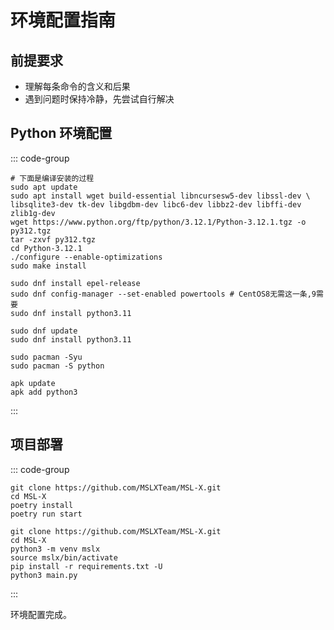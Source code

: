 # 环境配置指南

## 前提要求

- 理解每条命令的含义和后果
- 遇到问题时保持冷静，先尝试自行解决

## Python 环境配置

::: code-group
```shell [debian]
# 下面是编译安装的过程
sudo apt update
sudo apt install wget build-essential libncursesw5-dev libssl-dev \
libsqlite3-dev tk-dev libgdbm-dev libc6-dev libbz2-dev libffi-dev zlib1g-dev  
wget https://www.python.org/ftp/python/3.12.1/Python-3.12.1.tgz -o py312.tgz
tar -zxvf py312.tgz
cd Python-3.12.1
./configure --enable-optimizations
sudo make install
```

```shell [CentOS Stream]
sudo dnf install epel-release
sudo dnf config-manager --set-enabled powertools # CentOS8无需这一条,9需要
sudo dnf install python3.11
```

```shell [Fedora]
sudo dnf update
sudo dnf install python3.11
```

```shell [archlinux]
sudo pacman -Syu
sudo pacman -S python
```

```shell [Apline]
apk update
apk add python3
```
:::

## 项目部署

::: code-group
```shell [Poetry]
git clone https://github.com/MSLXTeam/MSL-X.git
cd MSL-X
poetry install
poetry run start
```

```shell [venv]
git clone https://github.com/MSLXTeam/MSL-X.git
cd MSL-X
python3 -m venv mslx
source mslx/bin/activate
pip install -r requirements.txt -U
python3 main.py
```
:::

环境配置完成。